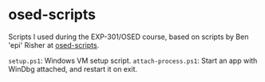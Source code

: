 # osed-scripts
Scripts I used during the EXP-301/OSED course, based on scripts by Ben 'epi' Risher at [osed-scripts](https://github.com/epi052/osed-scripts).

`setup.ps1`: Windows VM setup script.
`attach-process.ps1`: Start an app with WinDbg attached, and restart it on exit.